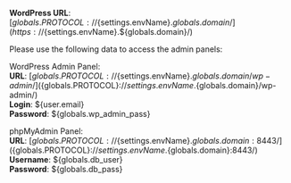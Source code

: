 **WordPress URL**: [${globals.PROTOCOL}://${settings.envName}.${globals.domain}/](https://${settings.envName}.${globals.domain}/)

Please use the following data to access the admin panels:

WordPress Admin Panel:   
**URL**: [${globals.PROTOCOL}://${settings.envName}.${globals.domain}/wp-admin/](${globals.PROTOCOL}://${settings.envName}.${globals.domain}/wp-admin/)  
**Login**: ${user.email}  
**Password**: ${globals.wp_admin_pass}  

phpMyAdmin Panel:   
**URL**: [${globals.PROTOCOL}://${settings.envName}.${globals.domain}:8443/](${globals.PROTOCOL}://${settings.envName}.${globals.domain}:8443/)  
**Username**: ${globals.db_user}    
**Password**: ${globals.db_pass}  
